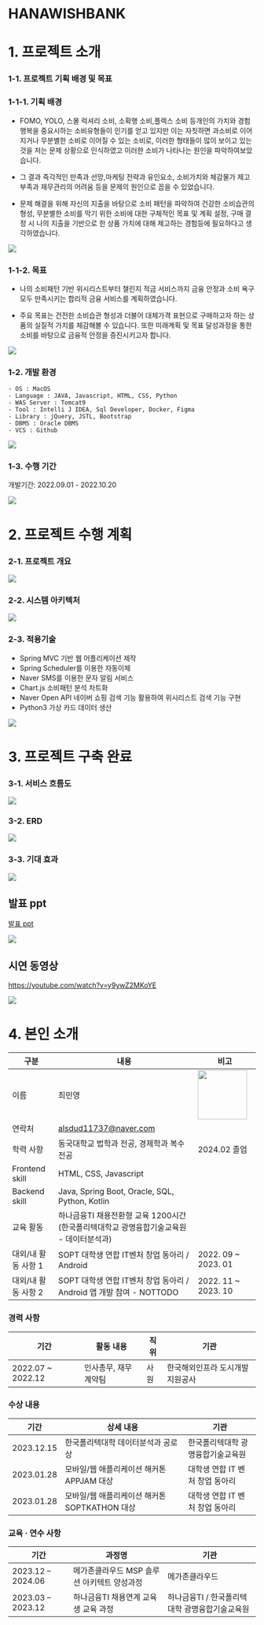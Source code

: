 # HANAWISHBANK

# 1. 프로젝트 소개

### 1-1. 프로젝트 기획 배경 및 목표

### 1-1-1. 기획 배경

- FOMO, YOLO, 스몰 럭셔리 소비, 소확행 소비,플렉스 소비 등개인의 가치와 경험 행복을 중요시하는 소비유형들이 인기를 얻고 있지만 이는 자칫하면 과소비로 이어지거나 무분별한 소비로 이어질 수 있는 소비로, 이러한 형태들이 많이 보이고 있는 것을 저는 문제 상황으로 인식하였고 이러한 소비가 나타나는 원인을 파악하여보았습니다.

- 그 결과 즉각적인 만족과 선망,마케팅 전략과 유인요소, 소비가치와 체감물가 제고 부족과 재무관리의 어려움 등을 문제의 원인으로 꼽을 수 있었습니다.

- 문제 해결을 위해 자신의 지출을 바탕으로 소비 패턴을 파악하여 건강한 소비습관의 형성, 무분별한 소비를 막기 위한 소비에 대한 구체적인 목표 및 계획 설정, 구매 결정 시 나의 지출을 기반으로 한 상품 가치에 대해 제고하는 경험등에 필요하다고 생각하였습니다.
  
<img src="readme_src/기획배경.png"/>

### 1-1-2. 목표

- 나의 소비패턴 기반 위시리스트부터 챌린지 적금 서비스까지 금융 안정과 소비 욕구 모두 만족시키는 합리적 금융 서비스를 계획하였습니다.
  
- 주요 목표는 건전한 소비습관 형성과 더불어 대체가격 표현으로 구매하고자 하는 상품의 실질적 가치를 체감해볼 수 있습니다. 또한 미래계획 및 목표 달성과정을 통한 소비를 바탕으로 금융적 안정을 증진시키고자 합니다.
 
<img src="readme_src/목표.png"/>


### 1-2. 개발 환경
```
- OS : MacOS
- Language : JAVA, Javascript, HTML, CSS, Python
- WAS Server : Tomcat9
- Tool : Intelli J IDEA, Sql Developer, Docker, Figma
- Library : jQuery, JSTL, Bootstrap
- DBMS : Oracle DBMS
- VCS : Github
```
<img src="readme_src/개발환경.png"/>


### 1-3. 수행 기간

개발기간: 2022.09.01 - 2022.10.20 <br/>

<img src="readme_src/수행일정.png"/>

# 2. 프로젝트 수행 계획

### 2-1. 프로젝트 개요

<img src="readme_src/개요.png"/>

### 2-2. 시스템 아키텍처

<img src="readme_src/시스템 아키텍처.png"/>

### 2-3. 적용기술

- Spring MVC 기반 웹 어플리케이션 제작
- Spring Scheduler를 이용한 자동이체
- Naver SMS를 이용한 문자 알림 서비스
- Chart.js 소비패턴 분석 차트화
- Naver Open API 네이버 쇼핑 검색 기능 활용하여 위시리스트 검색 기능 구현
- Python3 가상 카드 데이터 생산
  
<img src="readme_src/적용기술.png"/>

# 3. 프로젝트 구축 완료

### 3-1. 서비스 흐름도

<img src="readme_src/서비스 흐름도.png"/>

### 3-2. ERD

<img src="readme_src/erd.png"/>

### 3-3. 기대 효과

<img src="readme_src/기대효과.png"/>

## 발표 ppt
[발표 ppt](/readme_src/HanaWishBank.pptx)

<img src="readme_src/발표 ppt.png"/>

## 시연 동영상
https://youtube.com/watch?v=y9ywZ2MKoYE

<img src="readme_src/시연 동영상.png"/>



# 4. 본인 소개

| 구분 | 내용 | 비고 |
| --- | --- | --- |
| 이름 | 최민영 | <img src="readme_src/증명사진.jpg" width="100"/>  |
| 연락처 | alsdud11737@naver.com |  |
| 학력 사항 | 동국대학교 법학과 전공, 경제학과 복수 전공 | 2024.02 졸업 |
| Frontend skill | HTML, CSS, Javascript |  |
| Backend skill | Java, Spring Boot, Oracle, SQL, Python, Kotlin |  |
| 교육 활동 | 하나금융TI 채용전환형 교육 1200시간 (한국폴리텍대학교 광명융합기술교육원 - 데이터분석과) |  |
| 대외/내 활동 사항 1 | SOPT 대학생 연합 IT벤처 창업 동아리 / Android | 2022. 09 ~ 2023. 01 |
| 대외/내 활동 사항 2 | SOPT 대학생 연합 IT벤처 창업 동아리 / Android 앱 개발 참여 - NOTTODO | 2022. 11 ~ 2023. 10 |

### 경력 사항
| 기간 | 활동 내용 | 직위 | 기관 |
| --- | --- | --- | --- |
| 2022.07 ~ 2022.12 | 인사총무, 재무계약팀 | 사원 | 한국해외인프라 도시개발지원공사 |

### 수상 내용
| 기간 | 상세 내용 | 기관 |
| --- | --- | --- |
| 2023.12.15 | 한국폴리텍대학 데이터분석과 공로상 | 한국폴리텍대학 광명융합기술교육원 |
| 2023.01.28 | 모바일/웹 애플리케이션 해커톤 APPJAM 대상 | 대학생 연합 IT 벤처 창업 동아리 |
| 2023.01.28 | 모바일/웹 애플리케이션 해커톤 SOPTKATHON 대상 | 대학생 연합 IT 벤처 창업 동아리 |

### 교육 · 연수 사항
| 기간 | 과정명 | 기관 |
| --- | --- | --- |
| 2023.12 – 2024.06 | 메가존클라우드 MSP 솔루션 아키텍트 양성과정 | 메가존클라우드 |
| 2023.03 – 2023.12 | 하나금융TI 채용연계 교육생 교육 과정 | 하나금융TI / 한국폴리텍대학 광명융합기술교육원 |

